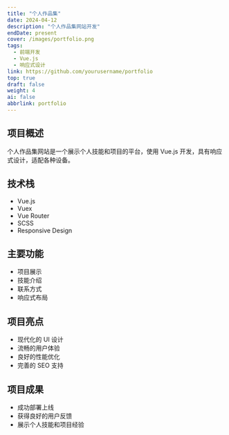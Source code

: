 ```yaml
---
title: "个人作品集"
date: 2024-04-12
description: "个人作品集网站开发"
endDate: present
cover: /images/portfolio.png
tags:
  - 前端开发
  - Vue.js
  - 响应式设计
link: https://github.com/yourusername/portfolio
top: true
draft: false
weight: 4
ai: false
abbrlink: portfolio
---
```


## 项目概述

个人作品集网站是一个展示个人技能和项目的平台，使用 Vue.js 开发，具有响应式设计，适配各种设备。

## 技术栈

- Vue.js
- Vuex
- Vue Router
- SCSS
- Responsive Design

## 主要功能

- 项目展示
- 技能介绍
- 联系方式
- 响应式布局

## 项目亮点

- 现代化的 UI 设计
- 流畅的用户体验
- 良好的性能优化
- 完善的 SEO 支持

## 项目成果

- 成功部署上线
- 获得良好的用户反馈
- 展示个人技能和项目经验 